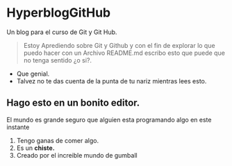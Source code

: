 # HyperblogGitHub
Un blog para el curso de Git y Git Hub.
> Estoy Aprediendo sobre Git y Github y con el fin de explorar lo que puedo hacer con un Archivo README.md escribo esto que puede que no tenga sentido ¿o si?.
- Que genial.
- Talvez no te das cuenta de la punta de tu nariz mientras lees esto.

## Hago esto en un bonito editor.
El mundo es grande seguro que alguien esta programando algo en este instante
1. Tengo ganas de comer algo.
1.  Es un **chiste.**
1. Creado por el increible mundo de gumball